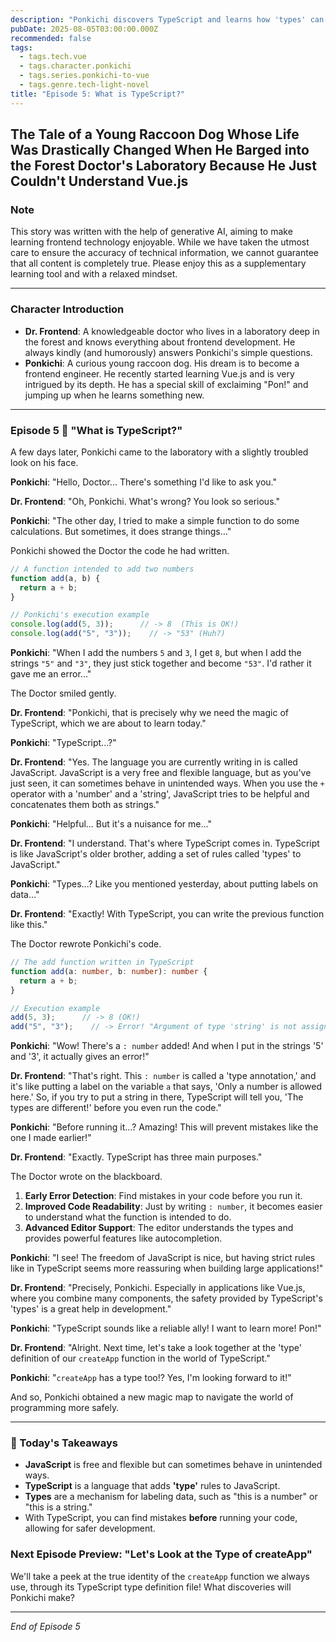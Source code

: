 ```yaml
---
description: "Ponkichi discovers TypeScript and learns how 'types' can prevent unexpected bugs in his code."
pubDate: 2025-08-05T03:00:00.000Z
recommended: false
tags:
  - tags.tech.vue
  - tags.character.ponkichi
  - tags.series.ponkichi-to-vue
  - tags.genre.tech-light-novel
title: "Episode 5: What is TypeScript?"
---
```


## The Tale of a Young Raccoon Dog Whose Life Was Drastically Changed When He Barged into the Forest Doctor's Laboratory Because He Just Couldn't Understand Vue.js

### Note

This story was written with the help of generative AI, aiming to make learning frontend technology enjoyable.
While we have taken the utmost care to ensure the accuracy of technical information, we cannot guarantee that all content is completely true.
Please enjoy this as a supplementary learning tool and with a relaxed mindset.

---

### Character Introduction

*   **Dr. Frontend**: A knowledgeable doctor who lives in a laboratory deep in the forest and knows everything about frontend development. He always kindly (and humorously) answers Ponkichi's simple questions.
*   **Ponkichi**: A curious young raccoon dog. His dream is to become a frontend engineer. He recently started learning Vue.js and is very intrigued by its depth. He has a special skill of exclaiming "Pon!" and jumping up when he learns something new.

---

### Episode 5 🦝 "What is TypeScript?"

A few days later, Ponkichi came to the laboratory with a slightly troubled look on his face.

**Ponkichi**: "Hello, Doctor... There's something I'd like to ask you."

**Dr. Frontend**: "Oh, Ponkichi. What's wrong? You look so serious."

**Ponkichi**: "The other day, I tried to make a simple function to do some calculations. But sometimes, it does strange things..."

Ponkichi showed the Doctor the code he had written.

```javascript
// A function intended to add two numbers
function add(a, b) {
  return a + b;
}

// Ponkichi's execution example
console.log(add(5, 3));      // -> 8  (This is OK!)
console.log(add("5", "3"));    // -> "53" (Huh?)
```

**Ponkichi**: "When I add the numbers `5` and `3`, I get `8`, but when I add the strings `"5"` and `"3"`, they just stick together and become `"53"`. I'd rather it gave me an error..."

The Doctor smiled gently.

**Dr. Frontend**: "Ponkichi, that is precisely why we need the magic of TypeScript, which we are about to learn today."

**Ponkichi**: "TypeScript...?"

**Dr. Frontend**: "Yes. The language you are currently writing in is called JavaScript. JavaScript is a very free and flexible language, but as you've just seen, it can sometimes behave in unintended ways. When you use the `+` operator with a 'number' and a 'string', JavaScript tries to be helpful and concatenates them both as strings."

**Ponkichi**: "Helpful... But it's a nuisance for me..."

**Dr. Frontend**: "I understand. That's where TypeScript comes in. TypeScript is like JavaScript's older brother, adding a set of rules called 'types' to JavaScript."

**Ponkichi**: "Types...? Like you mentioned yesterday, about putting labels on data..."

**Dr. Frontend**: "Exactly! With TypeScript, you can write the previous function like this."

The Doctor rewrote Ponkichi's code.

```typescript
// The add function written in TypeScript
function add(a: number, b: number): number {
  return a + b;
}

// Execution example
add(5, 3);      // -> 8 (OK!)
add("5", "3");    // -> Error! "Argument of type 'string' is not assignable to parameter of type 'number'."
```

**Ponkichi**: "Wow! There's a `: number` added! And when I put in the strings '5' and '3', it actually gives an error!"

**Dr. Frontend**: "That's right. This `: number` is called a 'type annotation,' and it's like putting a label on the variable `a` that says, 'Only a number is allowed here.' So, if you try to put a string in there, TypeScript will tell you, 'The types are different!' before you even run the code."

**Ponkichi**: "Before running it...? Amazing! This will prevent mistakes like the one I made earlier!"

**Dr. Frontend**: "Exactly. TypeScript has three main purposes."

The Doctor wrote on the blackboard.

1.  **Early Error Detection**: Find mistakes in your code before you run it.
2.  **Improved Code Readability**: Just by writing `: number`, it becomes easier to understand what the function is intended to do.
3.  **Advanced Editor Support**: The editor understands the types and provides powerful features like autocompletion.

**Ponkichi**: "I see! The freedom of JavaScript is nice, but having strict rules like in TypeScript seems more reassuring when building large applications!"

**Dr. Frontend**: "Precisely, Ponkichi. Especially in applications like Vue.js, where you combine many components, the safety provided by TypeScript's 'types' is a great help in development."

**Ponkichi**: "TypeScript sounds like a reliable ally! I want to learn more! Pon!"

**Dr. Frontend**: "Alright. Next time, let's take a look together at the 'type' definition of our `createApp` function in the world of TypeScript."

**Ponkichi**: "`createApp` has a type too!? Yes, I'm looking forward to it!"

And so, Ponkichi obtained a new magic map to navigate the world of programming more safely.

---

### **🌟 Today's Takeaways**

- **JavaScript** is free and flexible but can sometimes behave in unintended ways.
- **TypeScript** is a language that adds **'type'** rules to JavaScript.
- **Types** are a mechanism for labeling data, such as "this is a number" or "this is a string."
- With TypeScript, you can find mistakes **before** running your code, allowing for safer development.

### **Next Episode Preview: "Let's Look at the Type of createApp"**

We'll take a peek at the true identity of the `createApp` function we always use, through its TypeScript type definition file! What discoveries will Ponkichi make?

---
*End of Episode 5*